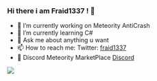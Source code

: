 ### Hi there i am Fraid1337 ! 👋



- 🔭 I’m currently working on Meteority AntiCrash
- 🌱 I’m currently learning C#
- 💬 Ask me about anything u want
- 📫 How to reach me: Twitter: [fraid1337](https://twitter.com/fraid1337)
- 💬 Discord Meteority MarketPlace [Discord](https://discord.gg/cvxQghnmM7)
<img src="https://github-readme-stats.vercel.app/api?username=fraid1337&&show_icons=true&title_color=ffffff&icon_color=bb2acf&text_color=daf7dc&bg_color=151515">
